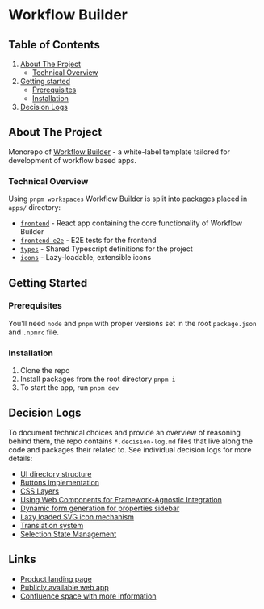 # Workflow Builder

## Table of Contents

<ol>
  <li>
    <a href="#about-the-project">About The Project</a>
    <ul>
      <li><a href="#technical-overview">Technical Overview</a></li>
    </ul>
  </li>
  <li>
    <a href="#getting-started">Getting started</a>
    <ul>
      <li><a href="#prerequisites">Prerequisites</a></li>
      <li><a href="#installation">Installation</a></li>
    </ul>
  </li>
  <li>
    <a href="#decision-logs">Decision Logs</a>
  </li>
</ol>

## <a name="about-the-project">About The Project</a>

Monorepo of [Workflow Builder](https://www.workflowbuilder.io/) - a white-label template tailored for development of workflow based apps.

### <a name="technical-overview">Technical Overview</a>

Using `pnpm workspaces` Workflow Builder is split into packages placed in `apps/` directory:

- [`frontend`](./apps/frontend/README.md) - React app containing the core functionality of Workflow Builder
- [`frontend-e2e`](./apps/frontend-e2e/README.md) - E2E tests for the frontend
- [`types`](./apps/types/README.md) - Shared Typescript definitions for the project
- [`icons`](./apps/icons/README.md) - Lazy-loadable, extensible icons

## <a name="getting-started">Getting Started</a>

### <a name="prerequisites">Prerequisites</a>

You'll need `node` and `pnpm` with proper versions set in the root `package.json` and `.npmrc` file.

### <a name="installation">Installation</a>

1. Clone the repo
2. Install packages from the root directory
   `pnpm i`
3. To start the app, run
   `pnpm dev`

## <a name="decision-logs">Decision Logs</a>

To document technical choices and provide an overview of reasoning behind them, the repo contains `*.decision-log.md` files that live along the code and packages their related to. See individual decision logs for more details:

- [UI directory structure](./apps/frontend/src/app/ui/ui-folder-structure.decision-log.md)
- [Buttons implementation](./apps/frontend/src/app/ui/button/buttons.decision-log.md)
- [CSS Layers](./apps/frontend/src/app/ui/button/css-layers.decision-log.md)
- [Using Web Components for Framework-Agnostic Integration](./apps/frontend/src/web-component-wrapper.decision-log.md)
- [Dynamic form generation for properties sidebar](./apps/frontend/src/app/components/json-form/form-generation.decision-log.md)
- [Lazy loaded SVG icon mechanism](./apps/icons/lazy-loaded-icons.decision-log.md)
- [Translation system](./apps/frontend/src/app/hooks/use-workflow-translation/i18n-next.decision-log.md)
- [Selection State Management](./apps/frontend/src/app/features/properties-bar/selection.decison-log.md)

## <a name="links">Links</a>

- [Product landing page](https://www.workflowbuilder.io/)
- [Publicly available web app](https://app.workflowbuilder.io/)
- [Confluence space with more information](https://synergiapro.atlassian.net/wiki/spaces/WB/overview)
